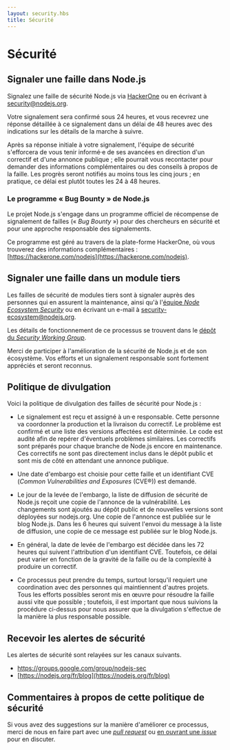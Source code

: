 ```yaml
---
layout: security.hbs
title: Sécurité
---
```


# Sécurité

## Signaler une faille dans Node.js

Signalez une faille de sécurité Node.js via [HackerOne](https://hackerone.com/nodejs) ou en écrivant à [security@nodejs.org](mailto:security@nodejs.org).

Votre signalement sera confirmé sous 24 heures, et vous recevrez une réponse détaillée à ce signalement dans un délai de 48 heures avec des indications sur les détails de la marche à suivre.

Après sa réponse initiale à votre signalement, l'équipe de sécurité s'efforcera de vous tenir informé·e de ses avancées en direction d'un correctif et d'une annonce publique ; elle pourrait vous recontacter pour demander des informations complémentaires ou des conseils à propos de la faille.
Les progrès seront notifiés au moins tous les cinq jours ; en pratique, ce délai est plutôt toutes les 24 à 48 heures.

### Le programme « Bug Bounty » de Node.js

Le projet Node.js s'engage dans un programme officiel de récompense de signalement de failles (« _Bug Bounty_ ») pour des chercheurs en sécurité et pour une approche responsable des signalements.

Ce programme est géré au travers de la plate-forme HackerOne, où vous trouverez des informations complémentaires : [https://hackerone.com/nodejs](https://hackerone.com/nodejs).

## Signaler une faille dans un module tiers

Les failles de sécurité de modules tiers sont à signaler auprès des personnes qui en assurent la maintenance, ainsi qu'à l'[équipe _Node Ecosystem Security_](https://hackerone.com/nodejs-ecosystem) ou en écrivant un e-mail à
[security-ecosystem@nodejs.org](mailto:security-ecosystem@nodejs.org).

Les détails de fonctionnement de ce processus se trouvent dans le [dépôt du _Security Working Group_](https://github.com/nodejs/security-wg/blob/master/processes/third_party_vuln_process.md).

Merci de participer à l'amélioration de la sécurité de Node.js et de son écosystème. Vos efforts et un signalement responsable sont fortement appréciés et seront reconnus.

## Politique de divulgation

Voici la politique de divulgation des failles de sécurité pour Node.js :

- Le signalement est reçu et assigné à un·e responsable. Cette personne va coordonner la production et la livraison du correctif. Le problème est confirmé et une liste des versions affectées est déterminée. Le code est audité afin de repérer d'éventuels problèmes similaires. Les correctifs sont préparés pour chaque branche de Node.js encore en maintenance. Ces correctifs ne sont pas directement inclus dans le dépôt public et sont mis de côté en attendant une annonce publique.

- Une date d'embargo est choisie pour cette faille et un identifiant CVE (_Common Vulnerabilities and Exposures_ (CVE®)) est demandé.

- Le jour de la levée de l'embargo, la liste de diffusion de sécurité de Node.js reçoit une copie de l'annonce de la vulnérabilité. Les changements sont ajoutés au dépôt public et de nouvelles versions sont déployées sur nodejs.org. Une copie de l'annonce est publiée sur le blog Node.js. Dans les 6 heures qui suivent l'envoi du message à la liste de diffusion, une copie de ce message est publiée sur le blog Node.js.

- En général, la date de levée de l'embargo est décidée dans les 72 heures qui suivent l'attribution d'un identifiant CVE. Toutefois, ce délai peut varier en fonction de la gravité de la faille ou de la complexité à produire un correctif.

- Ce processus peut prendre du temps, surtout lorsqu'il requiert une coordination avec des personnes qui maintiennent d'autres projets. Tous les efforts possibles seront mis en œuvre pour résoudre la faille aussi vite que possible ; toutefois, il est important que nous suivions la procédure ci-dessus pour nous assurer que la divulgation s'effectue de la manière la plus responsable possible.


## Recevoir les alertes de sécurité

Les alertes de sécurité sont relayées sur les canaux suivants.

- <https://groups.google.com/group/nodejs-sec>
- [https://nodejs.org/fr/blog](https://nodejs.org/fr/blog)

## Commentaires à propos de cette politique de sécurité

Si vous avez des suggestions sur la manière d'améliorer ce processus, merci de nous en faire part avec une [_pull request_](https://github.com/nodejs/nodejs.org)
ou [en ouvrant une _issue_](https://github.com/nodejs/security-wg/issues/new) pour en discuter.
